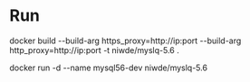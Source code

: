 # Run

docker build --build-arg https_proxy=http://ip:port --build-arg http_proxy=http://ip:port -t niwde/myslq-5.6 .

docker run -d --name mysql56-dev niwde/myslq-5.6
